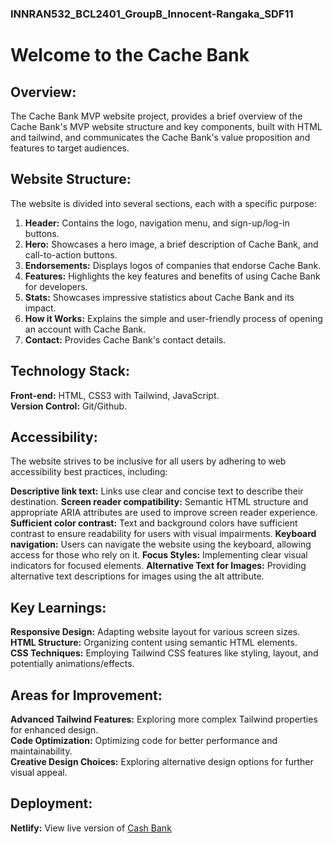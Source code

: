 ### INNRAN532_BCL2401_GroupB_Innocent-Rangaka_SDF11

# Welcome to the Cache Bank

## Overview:

The Cache Bank MVP website project, provides a brief overview of the Cache Bank's MVP website structure and key components, built with HTML and tailwind, and communicates the Cache Bank's value proposition and features to target audiences.

## Website Structure:

The website is divided into several sections, each with a specific purpose:

1. **Header:** Contains the logo, navigation menu, and sign-up/log-in buttons.<br>
3. **Hero:** Showcases a hero image, a brief description of Cache Bank, and call-to-action buttons.<br>
4. **Endorsements:** Displays logos of companies that endorse Cache Bank.<br>
5. **Features:** Highlights the key features and benefits of using Cache Bank for developers.<br>
6. **Stats:** Showcases impressive statistics about Cache Bank and its impact.<br>
7. **How it Works:** Explains the simple and user-friendly process of opening an account with Cache Bank.<br>
8. **Contact:** Provides Cache Bank's contact details.

## Technology Stack:

**Front-end:** HTML, CSS3 with Tailwind, JavaScript.<br>
**Version Control:** Git/Github.

## Accessibility:

The website strives to be inclusive for all users by adhering to web accessibility best practices, including:

**Descriptive link text:** Links use clear and concise text to describe their destination.
**Screen reader compatibility:** Semantic HTML structure and appropriate ARIA attributes are used to improve screen reader experience.
**Sufficient color contrast:** Text and background colors have sufficient contrast to ensure readability for users with visual impairments.
**Keyboard navigation:** Users can navigate the website using the keyboard, allowing access for those who rely on it.
**Focus Styles:** Implementing clear visual indicators for focused elements.
**Alternative Text for Images:** Providing alternative text descriptions for images using the alt attribute.

## Key Learnings:

**Responsive Design:** Adapting website layout for various screen sizes.<br>
**HTML Structure:** Organizing content using semantic HTML elements.<br>
**CSS Techniques:** Employing Tailwind CSS features like styling, layout, and potentially animations/effects.

## Areas for Improvement:

**Advanced Tailwind Features:** Exploring more complex Tailwind properties for enhanced design.<br>
**Code Optimization:** Optimizing code for better performance and maintainability.<br>
**Creative Design Choices:** Exploring alternative design options for further visual appeal.

## Deployment:
**Netlify:** View live version of [Cash Bank](https://ir532portfoliopiece.netlify.app/)

## 